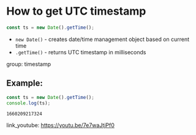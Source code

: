# How to get UTC timestamp

```js
const ts = new Date().getTime();
```

- `new Date()` - creates date/time management object based on current time
- `.getTime()` - returns UTC timestamp in milliseconds

group: timestamp

## Example: 
```js
const ts = new Date().getTime();
console.log(ts);
```
```
1660209217324

```

link_youtube: https://youtu.be/7e7waJtjPf0
